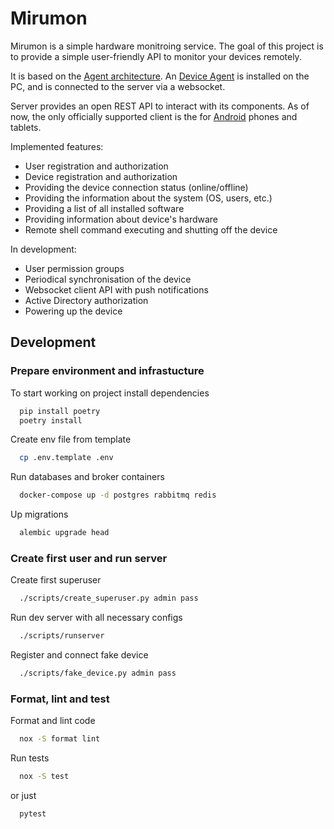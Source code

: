 # Mirumon
Mirumon is a simple hardware monitroing service. 
The goal of this project is to provide a simple user-friendly API 
to monitor your devices remotely.

It is based on the [Agent architecture](https://people.ucalgary.ca/~far/Lectures/SENG697/PDF/tutorials/2002/Agent-Based_System_Architecture_and_Organization.pdf). 
An [Device Agent](https://github.com/mirumon/mirumon-desktop-client) is installed 
on the PC, and is connected to the server via a websocket.

Server provides an open REST API to interact with its components. 
As of now, the only officially supported client is the for [Android](https://github.com/mirumon/mirumon-android) phones and tablets.

Implemented features:
- User registration and authorization
- Device registration and authorization
- Providing the device connection status (online/offline)
- Providing the information about the system (OS, users, etc.)
- Providing a list of all installed software
- Providing information about device's hardware
- Remote shell command executing and shutting off the device

In development:
- User permission groups
- Periodical synchronisation of the device
- Websocket client API with push notifications
- Active Directory authorization
- Powering up the device
## Development

### Prepare environment and infrastucture

To start working on project install dependencies
```bash
  pip install poetry
  poetry install
```

Create env file from template
```bash
  cp .env.template .env
```

Run databases and broker containers
```bash
  docker-compose up -d postgres rabbitmq redis
```

Up migrations
```bash
  alembic upgrade head
```

### Create first user and run server

Create first superuser
```bash
  ./scripts/create_superuser.py admin pass
```

Run dev server with all necessary configs
```bash
  ./scripts/runserver
```

Register and connect fake device
```bash
  ./scripts/fake_device.py admin pass
```

### Format, lint and test
Format and lint code 
```bash
  nox -S format lint
```

Run tests
```bash
  nox -S test
```

or just

```bash
  pytest
```


